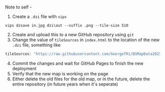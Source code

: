 Note to self -

1. Create a `.dzi` file with `vips`
```
vips dzsave in.jpg dzi\out --suffix .png --tile-size 510
```
2. Create and upload this to a new GitHub repository using `git`
3. Change the value of `tileSources` in `index.html` to the location of the new `.dzi` file, something like
```javascript
tileSources: "https://raw.githubusercontent.com/GeorgeTR1/BSMapData2025/refs/heads/main/out.dzi"
```
4. Commit the changes and wait for GitHub Pages to finish the new deployment
5. Verify that the new map is working on the page
6. Either delete the old files for the old map, or in the future, delete the entire repository (in future years when it's seperate)
